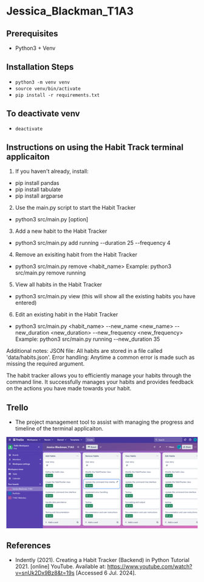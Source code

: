 # Jessica_Blackman_T1A3

## Prerequisites
- Python3 + Venv

## Installation Steps
- `python3 -m venv venv`
- `source venv/bin/activate`
- `pip install -r requirements.txt`

## To deactivate venv
- `deactivate`

## Instructions on using the Habit Track terminal applicaiton
1. If you haven't already, install:
- pip install pandas
- pip install tabulate
- pip install argparse

2. Use the main.py script to start the Habit Tracker
- python3 src/main.py <command> [option]

3. Add a new habit to the Habit Tracker
- python3 src/main.py add running --duration 25 --frequency 4

4. Remove an exisiting habit from the Habit Tracker
- python3 src/main.py remove <habit_name>
Example: python3 src/main.py remove running

5. View all habits in the Habit Tracker
- python3 src/main.py view (this will show all the existing habits you have entered)

6. Edit an existing habit in the Habit Tracker
- python3 src/main.py <habit_name> --new_name <new_name> --new_duration <new_duration> --new_frequency <new_frequency>
Example: python3 src/main.py running --new_duration 35

Additional notes:
JSON file: All habits are stored in a file called 'data/habits.json'.
Error handling: Anytime a common error is made such as missing the required argument.

The habit tracker allows you to efficiently manage your habits through the command line. It successfully manages your habits and provides feedback on the actions you have made towards your habit. 

## Trello
- The project management tool to assist with managing the progress and timeline of the terminal applicaiton.

![Trello screenshot of features](screenshots/Trello.png)

## References
- Indently (2021). Creating a Habit Tracker (Backend) in Python Tutorial 2021. [online] YouTube. Available at: https://www.youtube.com/watch?v=snUk2Dx9Bz8&t=19s [Accessed 6 Jul. 2024].

‌
